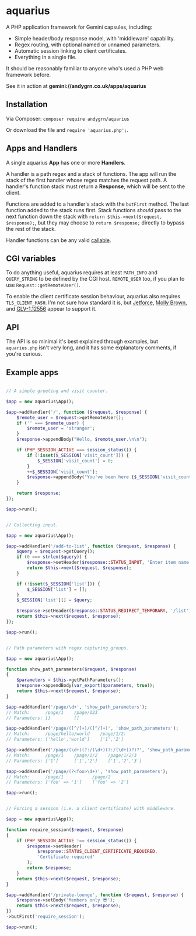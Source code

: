 
# aquarius

A PHP application framework for Gemini capsules, including:

- Simple header/body response model, with 'middleware' capability.
- Regex routing, with optional named or unnamed parameters.
- Automatic session linking to client certificates.
- Everything in a single file.

It should be reasonably familiar to anyone who's used a PHP web framework
before.

See it in action at **gemini://andygrn.co.uk/apps/aquarius**


## Installation

Via Composer: `composer require andygrn/aquarius`

Or download the file and `require 'aquarius.php';`.


## Apps and Handlers

A single aquarius **App** has one or more **Handlers**.

A handler is a path regex and a stack of functions. The app will run the stack
of the first handler whose regex matches the request path. A handler's function
stack must return a **Response**, which will be sent to the client.

Functions are added to a handler's stack with the `butFirst` method. The last
function added to the stack runs first. Stack functions *should* pass to the
next function down the stack with `return $this->next($request, $response);`,
but they may choose to `return $response;` directly to bypass the rest of the
stack.

Handler functions can be any valid [callable](https://www.php.net/manual/en/language.types.callable.php).


## CGI variables

To do anything useful, aquarius requires at least `PATH_INFO` and `QUERY_STRING`
to be defined by the CGI host. `REMOTE_USER` too, if you plan to use
`Request::getRemoteUser()`.

To enable the client certificate session behaviour, aquarius also requires
`TLS_CLIENT_HASH`. I'm not sure how standard it is, but
[Jetforce](https://github.com/michael-lazar/jetforce),
[Molly Brown](https://tildegit.org/solderpunk/molly-brown/), and
[GLV-1.12556](https://github.com/spc476/GLV-1.12556) appear to support it.


## API

The API is so minimal it's best explained through examples, but `aquarius.php`
isn't very long, and it has some explanatory comments, if you're curious.


## Example apps

```php

// A simple greeting and visit counter.

$app = new aquarius\App();

$app->addHandler('/', function ($request, $response) {
    $remote_user = $request->getRemoteUser();
    if ('' === $remote_user) {
        $remote_user = 'stranger';
    }
    $response->appendBody("Hello, $remote_user.\n\n");

    if (PHP_SESSION_ACTIVE === session_status()) {
        if (!isset($_SESSION['visit_count'])) {
            $_SESSION['visit_count'] = 0;
        }
        ++$_SESSION['visit_count'];
        $response->appendBody("You've been here {$_SESSION['visit_count']} times.");
    }

    return $response;
});

$app->run();
```

```php

// Collecting input.

$app = new aquarius\App();

$app->addHandler('/add-to-list', function ($request, $response) {
    $query = $request->getQuery();
    if (0 === strlen($query)) {
        $response->setHeader($response::STATUS_INPUT, 'Enter item name');
        return $this->next($request, $response);
    }

    if (!isset($_SESSION['list'])) {
        $_SESSION['list'] = [];
    }
    $_SESSION['list'][] = $query;

    $response->setHeader($response::STATUS_REDIRECT_TEMPORARY, '/list');
    return $this->next($request, $response);
});

$app->run();
```

```php

// Path parameters with regex capturing groups.

$app = new aquarius\App();

function show_path_parameters($request, $response)
{
    $parameters = $this->getPathParameters();
    $response->appendBody(var_export($parameters, true));
    return $this->next($request, $response);
}

$app->addHandler('/page/\d+', 'show_path_parameters');
// Match:      /page/1    /page/123
// Parameters: []         []

$app->addHandler('/page/([^/]+)/([^/]+)', 'show_path_parameters');
// Match:      /page/hello/world    /page/1/2:
// Parameters: ['hello','world']    ['1','2']

$app->addHandler('/page/(\d+)(?:/(\d+)(?:/(\d+))?)?', 'show_path_parameters');
// Match:      /page/1    /page/1/2    /page/1/2/3
// Parameters: ['1']      ['1','2']    ['1','2','3']

$app->addHandler('/page/(?<foo>\d+)', 'show_path_parameters');
// Match:      /page/1           /page/2
// Parameters: ['foo' => '1']    ['foo' => '2']

$app->run();
```

```php

// Forcing a session (i.e. a client certificate) with middleware.

$app = new aquarius\App();

function require_session($request, $response)
{
    if (PHP_SESSION_ACTIVE !== session_status()) {
        $response->setHeader(
            $response::STATUS_CLIENT_CERTIFICATE_REQUIRED,
            'Certificate required'
        );
        return $response;
    }
    return $this->next($request, $response);
}

$app->addHandler('/private-lounge', function ($request, $response) {
    $response->setBody('Members only 😎');
    return $this->next($request, $response);
})
->butFirst('require_session');

$app->run();
```
